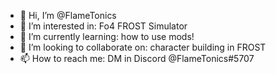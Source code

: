 - 👋 Hi, I’m @FlameTonics
- 👀 I’m interested in: Fo4 FROST Simulator
- 🌱 I’m currently learning: how to use mods!
- 💞️ I’m looking to collaborate on: character building in FROST
- 📫 How to reach me: DM in Discord @FlameTonics#5707

<!---
FlameTonics/FlameTonics is a ✨ special ✨ repository because its `README.md` (this file) appears on your GitHub profile.
You can click the Preview link to take a look at your changes.
--->
